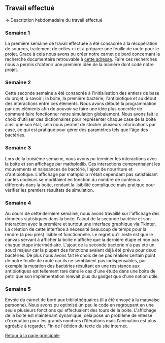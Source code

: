 ## Travail effectué  

=> Description hebdomadaire du travail effectué

### Semaine 1
La première semaine de travail effectuée a été consacrée à la récupération de sources, traitement de celles-ci et à préparer une feuille de route pour le projet.
Grace à cela nous avons pu créer notre carnet de bord concernant la recherche documentaire retrouvable à [cette adresse](https://drive.google.com/open?id=1wv8daeGtefYSFS66kO3DNQ1qbyvjoZm-).
Faire ces recherches nous a permis d'obtenir une première idée de la manière dont codé notre projet.

### Semaine 2
Cette seconde semaine a été consacrée à l'initialisation des entiers de base du projet, à savoir ; la boite, la première bactérie, l'antibiotique et au début des interactions entre ces éléments.
Nous avons débuté la programmation par ces éléments afin de pouvoir se faire une idée plus concrète de comment faire fonctionner notre simulation globalement.
Nous avons fait le choix d'utiliser des dictionnaires pour représenter chaque case de la boite ainsi que son état, cela nous permet de stocker plusieurs informations par case, ce qui est pratique pour gérer des paramètres tels que l'âge des bactéries.

### Semaine 3
Lors de la troisième semaine, nous avons pu terminer les interactions avec la boite et son affichage par mathplotlib.
Ces interactions comprennaient les mouvements et naissances de bactérie, l'ajout de nourriture et d'antibiotique.
L'affichage par mathplolib n'était cependant pas satisfaisant car les couleurs se modifaient en fonction du nombre de contenus différents dans la boite, rendant la lisibilité compliquée mais pratique pour vérifier les premiers résultats de simulation.

### Semaine 4
Au cours de cette dernière semaine, nous avons travaillé sur l'affichage des données statistiques dans la boite, l'ajout de la seconde bactérie et son interaction avec la première et surtout une interface graphique via Tkinter.
La création de cette interface à nécessité beaucoup de temps pour la rendre (à peu près) lisible et fonctionnelle. Le regret qu'il reste est que le canvas servant à afficher la boite n'affiche que la dernière étape et non pas chaque étape intermédiaire.
L'ajout de la seconde bactérie n'a pas été un souci majeur car la plupart des fonctions avaient déjà été prévu pour deux bactéries.
De plus nous avons fait le choix de ne pas réaliser certain point de notre feuille de route car ils ne semblaient pas indispensables, par exemple la mutation des bactéries résultant en une résistance aux antibiotiques est tellement rare dans le cas d'une étude dans une boite de pétri que son implémentation relevait plus du gadget que d'une notion utile.

### Semaine 5
Envoie du carnet de bord aux bibliothéquaires (il a été envoyé à la mauvaise personne).
Nous avons pu optimisé un peu le code en regroupant en une seule plusieurs fonctions qui effectuaient des tours de la boite.
L'affichage de la boite est maintenant dynamique, cela pose un problème de vitesse d'exécution pour les grands nombres d'itérations mais l'animation est plus agréable à regarder.
Fin de l'édition du texte du site internet.

<a href="index.html"> Retour à la page principale </a>
